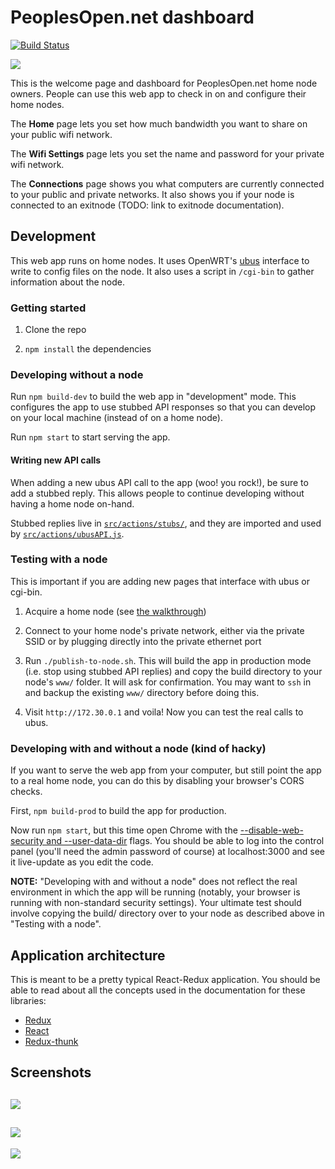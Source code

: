 # PeoplesOpen.net dashboard

[![Build Status](https://travis-ci.org/sudomesh/peoplesopen-dash.svg?branch=master)](https://travis-ci.org/sudomesh/peoplesopen-dash)

![](homeScreen.png)

This is the welcome page and dashboard for PeoplesOpen.net home node owners. People can use this web app to check in on and configure their home nodes.

The __Home__ page lets you set how much bandwidth you want to share on your public wifi network.

The __Wifi Settings__ page lets you set the name and password for your private wifi network.

The __Connections__ page shows you what computers are currently connected to your public and private networks. It also shows you if your node is connected to an exitnode (TODO: link to exitnode documentation).

## Development

This web app runs on home nodes. It uses OpenWRT's [ubus](https://openwrt.org/docs/techref/ubus) interface to write to config files on the node. It also uses a script in `/cgi-bin` to gather information about the node.

### Getting started

1) Clone the repo

2) `npm install` the dependencies

### Developing without a node

Run `npm build-dev` to build the web app in "development" mode. This configures the app to use stubbed API responses so that you can develop on your local machine (instead of on a home node).

Run `npm start` to start serving the app.

#### Writing new API calls

When adding a new ubus API call to the app (woo! you rock!), be sure to add a stubbed reply. This allows people to continue developing without having a home node on-hand.

Stubbed replies live in [`src/actions/stubs/`](src/actions/stubs/), and they are imported and used by [`src/actions/ubusAPI.js`](src/actions/ubusAPI.js).

### Testing with a node

This is important if you are adding new pages that interface with ubus or cgi-bin.

1) Acquire a home node (see [the walkthrough](https://sudoroom.org/wiki/Mesh/WalkThrough))

2) Connect to your home node's private network, either via the private SSID or by plugging directly into the private ethernet port

3) Run `./publish-to-node.sh`. This will build the app in production mode (i.e. stop using stubbed API replies) and copy the build directory to your node's `www/` folder. It will ask for confirmation. You may want to `ssh` in and backup the existing `www/` directory before doing this.

4) Visit `http://172.30.0.1` and voila! Now you can test the real calls to ubus.

### Developing with and without a node (kind of hacky)

If you want to serve the web app from your computer, but still point the app to a real home node, you can do this by disabling your browser's CORS checks.

First, `npm build-prod` to build the app for production.

Now run `npm start`, but this time open Chrome with the [--disable-web-security and --user-data-dir](http://stackoverflow.com/questions/3102819/disable-same-origin-policy-in-chrome) flags. You should be able to log into the control panel (you'll need the admin password of course) at localhost:3000 and see it live-update as you edit the code.

__NOTE:__ "Developing with and without a node" does not reflect the real environment in which the app will be running (notably, your browser is running with non-standard security settings). Your ultimate test should involve copying the build/ directory over to your node as described above in "Testing with a node".

## Application architecture

This is meant to be a pretty typical React-Redux application. You should be able to read about all the concepts used in the documentation for these libraries:

- [Redux](http://redux.js.org)
- [React](https://facebook.github.io/react/)
- [Redux-thunk](https://github.com/gaearon/redux-thunk)

## Screenshots

![](homeScreen.png)
----
![](connectionsScreen.png)
----
![](wifiSettingsScreen.png)

